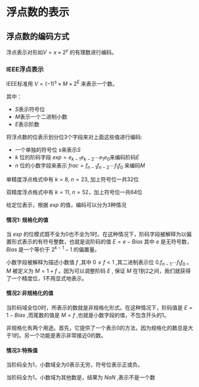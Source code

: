 # 浮点数的表示
## 浮点数的编码方式

浮点表示对形如$V=x \times 2^y$ 的有理数进行编码。

### IEEE浮点表示

IEEE标准用 $V = (-1)^s \times M \times 2^E$ 来表示一个数。

其中：

- $S$表示符号位
- $M$表示一个二进制小数
- $E$表示阶数

将浮点数的位表示划分位3个字段来对上面这些值进行编码:

- 一个单独的符号位 $s$来表示$S$
- $k$ 位的阶码字段 $exp = e_{k-1}e_{k-2}\cdots e_1e_0$来编码阶码$E$
- $n$ 位的小数字段来表示 $frac = f_{n-1}f_{n-2}\cdots f_1f_0$ 来编码$M$

单精度浮点格式中有 $k=8$, $n=23$, 加上符号位一共32位

双精度浮点格式中有 $k=11$, $n=52$，加上符号位一共64位

给定位表示，根据 $exp$ 的值，编码可以分为3种情况

#### 情况1: 规格化的值

当 $exp$ 的位模式既不全为0也不全为1时。在这种情况下，阶码字段被解释为以偏置形式表示的有符号整数，也就是说阶码的值 $E=e-Bias$ 其中 $e$ 是无符号数，$Bias$ 是一个等价于 $2^{k-1}-1$ 的偏置量。

小数字段被解释为描述小数值 $f$ ,其中 $0 \leq f < 1$ ,其二进制表示位 $0.f_{n-1}\cdots f_1f_0$ 。$M$ 被定义为 $M=1+f$ 。因为可以调整阶码 $E$ , 保证 $M$ 在1到2之间，我们就获得了一个精度位，1不用显式地表示。

#### 情况2:非规格化的值

当阶码域全位0时，所表示的数就是非规格化形式。在这种情况下，阶码值是 $E=1-Bias$ ,而尾数的值是 $M=f$ ,也就是小数字段的值，不包含开头的1。

非规格化有两个用途。首先，它提供了一个表示0的方法，因为规格化的数总是大于1的。另一个功能是表示非常接近0的数。

#### 情况3:特殊值

当阶码全为1，小数域全为0表示无穷，符号位表示正或负。

当阶码全为1，小数域为其他数是，结果为 $NaN$ ,表示不是一个数